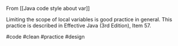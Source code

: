 From [[Java code style about var]]

Limiting the scope of local variables is good practice in general. This practice is described in Effective Java (3rd Edition), Item 57.

#code #clean #practice #design